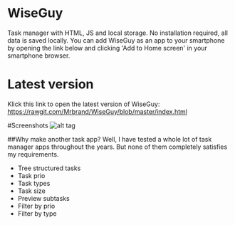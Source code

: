 # WiseGuy
Task manager with HTML, JS and local storage. 
No installation required, all data is saved locally. You can add WiseGuy as an app to your smartphone by opening the link below and clicking 'Add to Home screen' in your smartphone browser.

# Latest version 
Klick this link to open the latest version of WiseGuy:
https://rawgit.com/Mrbrand/WiseGuy/blob/master/index.html

#Screenshots
![alt tag](https://raw.github.com/Mrbrand/WiseGuy/master/img/screenshot.png)

##Why make another task app?
Well, I have tested a whole lot of task manager apps throughout the years. 
But none of them completely satisfies my requirements. 
* Tree structured tasks
* Task prio
* Task types
* Task size
* Preview subtasks
* Filter by prio
* Filter by type
